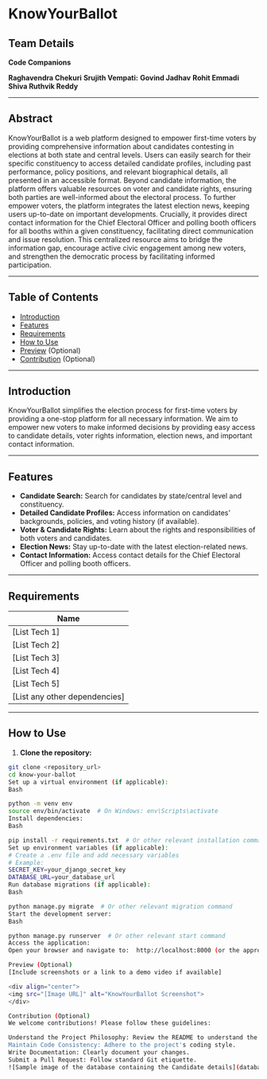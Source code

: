 # KnowYourBallot

## Team Details

**Code Companions**

**Raghavendra Chekuri**
**Srujith Vempati:**
**Govind Jadhav**
**Rohit Emmadi**
**Shiva Ruthvik Reddy**

---

## Abstract

KnowYourBallot is a web platform designed to empower first-time voters by providing comprehensive information about candidates contesting in elections at both state and central levels.  Users can easily search for their specific constituency to access detailed candidate profiles, including past performance, policy positions, and relevant biographical details, all presented in an accessible format.  Beyond candidate information, the platform offers valuable resources on voter and candidate rights, ensuring both parties are well-informed about the electoral process.  To further empower voters, the platform integrates the latest election news, keeping users up-to-date on important developments.  Crucially, it provides direct contact information for the Chief Electoral Officer and polling booth officers for all booths within a given constituency, facilitating direct communication and issue resolution. This centralized resource aims to bridge the information gap, encourage active civic engagement among new voters, and strengthen the democratic process by facilitating informed participation.

---

## Table of Contents

- [Introduction](#introduction)
- [Features](#features)
- [Requirements](#requirements)
- [How to Use](#how-to-use)
- [Preview](#preview) (Optional)
- [Contribution](#contribution) (Optional)

---

## Introduction

KnowYourBallot simplifies the election process for first-time voters by providing a one-stop platform for all necessary information.  We aim to empower new voters to make informed decisions by providing easy access to candidate details, voter rights information, election news, and important contact information.

---

## Features

* **Candidate Search:** Search for candidates by state/central level and constituency.
* **Detailed Candidate Profiles:** Access information on candidates' backgrounds, policies, and voting history (if available).
* **Voter & Candidate Rights:** Learn about the rights and responsibilities of both voters and candidates.
* **Election News:** Stay up-to-date with the latest election-related news.
* **Contact Information:** Access contact details for the Chief Electoral Officer and polling booth officers.

---

## Requirements

| Name             |
|-----------------|
| [List Tech 1]  |  (e.g., Python 3.10+)
| [List Tech 2]  |  (e.g., Django)
| [List Tech 3]  |  (e.g., PostgreSQL)
| [List Tech 4]  |  (e.g., JavaScript)
| [List Tech 5]  |  (e.g., HTML5 & CSS3)
| [List any other dependencies] |


---

## How to Use

1. **Clone the repository:**

```bash
git clone <repository_url>
cd know-your-ballot
Set up a virtual environment (if applicable):
Bash

python -m venv env
source env/bin/activate  # On Windows: env\Scripts\activate
Install dependencies:
Bash

pip install -r requirements.txt  # Or other relevant installation command
Set up environment variables (if applicable):
# Create a .env file and add necessary variables
# Example:
SECRET_KEY=your_django_secret_key
DATABASE_URL=your_database_url
Run database migrations (if applicable):
Bash

python manage.py migrate  # Or other relevant migration command
Start the development server:
Bash

python manage.py runserver  # Or other relevant start command
Access the application:
Open your browser and navigate to:  http://localhost:8000 (or the appropriate address)

Preview (Optional)
[Include screenshots or a link to a demo video if available]

<div align="center">
<img src="[Image URL]" alt="KnowYourBallot Screenshot">
</div>

Contribution (Optional)
We welcome contributions! Please follow these guidelines:

Understand the Project Philosophy: Review the README to understand the project's goals.
Maintain Code Consistency: Adhere to the project's coding style.
Write Documentation: Clearly document your changes.
Submit a Pull Request: Follow standard Git etiquette.
![Sample image of the database containing the Candidate details](database_img.jpg)